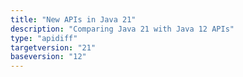 ```yaml
---
title: "New APIs in Java 21"
description: "Comparing Java 21 with Java 12 APIs"
type: "apidiff"
targetversion: "21"
baseversion: "12"
---
```

